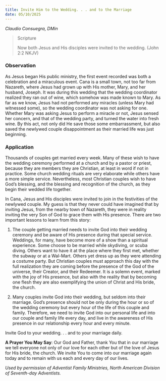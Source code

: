 ```yaml
---
title: Invite Him to the Wedding. . . and to the Marriage
date: 05/10/2025
---
```


_Claudio Consuegra, DMin_

> <p>Scripture</p>
> Now both Jesus and His disciples were invited to the wedding. (John 2:2 NKJV)

### Observation

As Jesus began His public ministry, the first event recorded was both a celebration and a miraculous event. Cana is a small town, not too far from Nazareth, where Jesus had grown up with His mother, Mary, and her husband, Joseph. It was during this wedding that the wedding coordinator realized they ran out of wine, which somehow was made known to Mary. As far as we know, Jesus had not performed any miracles (unless Mary had witnessed some), so the wedding coordinator was not asking for one. Whether Mary was asking Jesus to perform a miracle or not, Jesus sensed her concern, and that of the wedding party, and turned the water into fresh wine. By this act, not only did He save those some embarrassment, but also saved the newlywed couple disappointment as their married life was just beginning.

### Application

Thousands of couples get married every week. Many of these wish to have the wedding ceremony performed at a church and by a pastor or priest, because they are members they are Christian, at least in word if not in practice. Some church wedding rituals are very elaborate while others have a more simple service. Nevertheless, most Christian couples wish to have God’s blessing, and the blessing and recognition of the church, as they begin their wedded life together.

In Cana, Jesus and His disciples were invited to join in the festivities of the newlywed couple. My guess is that they never could have imagined that by inviting Jesus, from the nearby town of Nazareth, they were in reality inviting the very Son of God to grace them with His presence. There are two important lessons to learn from this story:

1. The couple getting married needs to invite God into their wedding ceremony and be aware of His presence during that special service. Weddings, for many, have become more of a show than a spiritual experience. Some choose to be married while skydiving, or scuba diving. Others want to have it at the place where they first met, whether the subway or at a Wal-Mart. Others yet dress up as they were attending a costume party. But Christian couples must approach this day with the full realization they are coming before the presence of the God of the universe, their Creator, and their Redeemer. It is a solemn event, marked with the joy of His presence, but also with the reality that by becoming one flesh they are also exemplifying the union of Christ and His bride, the church.

2. Many couples invite God into their wedding, but seldom into their marriage. God’s presence should not be only during the hour or so of the wedding ceremony but every hour of the life of this couple and family. Therefore, we need to invite God into our personal life and into our couple and family life every day, and live in the awareness of His presence in our relationship every hour and every minute.

Invite God to your wedding. . . and to your marriage daily.

**A Prayer You May Say**: Our God and Father, thank You that in our marriage we tell everyone not only of our love for each other but of the love of Jesus for His bride, the church. We invite You to come into our marriage again today and to remain with us each and every day of our lives.

_Used by permission of Adventist Family Ministries, North American Division of Seventh-day Adventists._